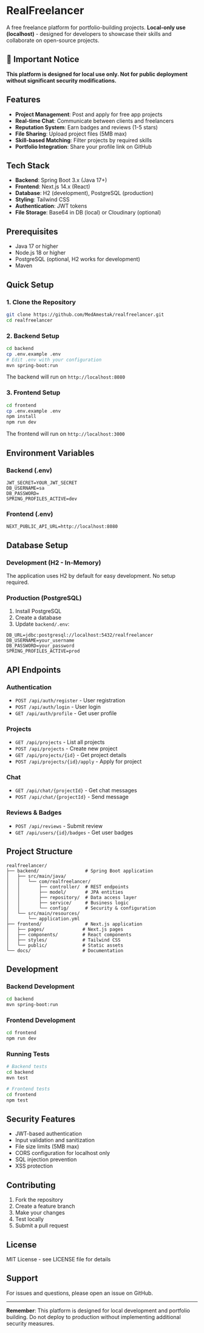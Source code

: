 # RealFreelancer

A free freelance platform for portfolio-building projects. **Local-only use (localhost)** - designed for developers to showcase their skills and collaborate on open-source projects.

## 🚨 Important Notice

**This platform is designed for local use only. Not for public deployment without significant security modifications.**

## Features

- **Project Management**: Post and apply for free app projects
- **Real-time Chat**: Communicate between clients and freelancers
- **Reputation System**: Earn badges and reviews (1-5 stars)
- **File Sharing**: Upload project files (5MB max)
- **Skill-based Matching**: Filter projects by required skills
- **Portfolio Integration**: Share your profile link on GitHub

## Tech Stack

- **Backend**: Spring Boot 3.x (Java 17+)
- **Frontend**: Next.js 14.x (React)
- **Database**: H2 (development), PostgreSQL (production)
- **Styling**: Tailwind CSS
- **Authentication**: JWT tokens
- **File Storage**: Base64 in DB (local) or Cloudinary (optional)

## Prerequisites

- Java 17 or higher
- Node.js 18 or higher
- PostgreSQL (optional, H2 works for development)
- Maven

## Quick Setup

### 1. Clone the Repository

```bash
git clone https://github.com/MedAmestak/realfreelancer.git
cd realfreelancer
```

### 2. Backend Setup

```bash
cd backend
cp .env.example .env
# Edit .env with your configuration
mvn spring-boot:run
```

The backend will run on `http://localhost:8080`

### 3. Frontend Setup

```bash
cd frontend
cp .env.example .env
npm install
npm run dev
```

The frontend will run on `http://localhost:3000`

## Environment Variables

### Backend (.env)
```env
JWT_SECRET=YOUR_JWT_SECRET
DB_USERNAME=sa
DB_PASSWORD=
SPRING_PROFILES_ACTIVE=dev
```

### Frontend (.env)
```env
NEXT_PUBLIC_API_URL=http://localhost:8080
```

## Database Setup

### Development (H2 - In-Memory)
The application uses H2 by default for easy development. No setup required.

### Production (PostgreSQL)
1. Install PostgreSQL
2. Create a database
3. Update `backend/.env`:
```env
DB_URL=jdbc:postgresql://localhost:5432/realfreelancer
DB_USERNAME=your_username
DB_PASSWORD=your_password
SPRING_PROFILES_ACTIVE=prod
```

## API Endpoints

### Authentication
- `POST /api/auth/register` - User registration
- `POST /api/auth/login` - User login
- `GET /api/auth/profile` - Get user profile

### Projects
- `GET /api/projects` - List all projects
- `POST /api/projects` - Create new project
- `GET /api/projects/{id}` - Get project details
- `POST /api/projects/{id}/apply` - Apply for project

### Chat
- `GET /api/chat/{projectId}` - Get chat messages
- `POST /api/chat/{projectId}` - Send message

### Reviews & Badges
- `POST /api/reviews` - Submit review
- `GET /api/users/{id}/badges` - Get user badges

## Project Structure

```
realfreelancer/
├── backend/                 # Spring Boot application
│   ├── src/main/java/
│   │   └── com/realfreelancer/
│   │       ├── controller/  # REST endpoints
│   │       ├── model/       # JPA entities
│   │       ├── repository/  # Data access layer
│   │       ├── service/     # Business logic
│   │       └── config/      # Security & configuration
│   └── src/main/resources/
│       └── application.yml
├── frontend/                # Next.js application
│   ├── pages/              # Next.js pages
│   ├── components/         # React components
│   ├── styles/             # Tailwind CSS
│   └── public/             # Static assets
└── docs/                   # Documentation
```

## Development

### Backend Development
```bash
cd backend
mvn spring-boot:run
```

### Frontend Development
```bash
cd frontend
npm run dev
```

### Running Tests
```bash
# Backend tests
cd backend
mvn test

# Frontend tests
cd frontend
npm test
```

## Security Features

- JWT-based authentication
- Input validation and sanitization
- File size limits (5MB max)
- CORS configuration for localhost only
- SQL injection prevention
- XSS protection

## Contributing

1. Fork the repository
2. Create a feature branch
3. Make your changes
4. Test locally
5. Submit a pull request

## License

MIT License - see LICENSE file for details

## Support

For issues and questions, please open an issue on GitHub.

---

**Remember**: This platform is designed for local development and portfolio building. Do not deploy to production without implementing additional security measures. 